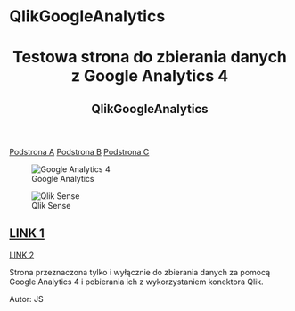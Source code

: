 # QlikGoogleAnalytics
<link rel="canonical" href="www.jakub-js.github.io/QlikGoogleAnalytics/">

<header>
  <h1>Testowa strona do zbierania danych z Google Analytics 4</h1>
  <h2>QlikGoogleAnalytics</h2>
</header>

[Podstrona A](./podstronaA.md)
[Podstrona B](./podstronaB.md)
[Podstrona C](./podstronaC.md)

<article>
  <figure>
      <img src="https://www.vectorlogo.zone/logos/google_analytics/google_analytics-ar21.png" alt="Google Analytics 4">
      <figcaption>Google Analytics</figcaption>
  </figure>
  <figure>
      <img src="https://upload.wikimedia.org/wikipedia/commons/thumb/3/32/Qlik_Logo.svg/2560px-Qlik_Logo.svg.png" alt="Qlik Sense">
      <figcaption>Qlik Sense</figcaption>
  </figure>
  
  <h2><a href="https://www.put.poznan.pl/rekrutacja">LINK 1</a></h2>
  <p><a href="https://www.cs.put.poznan.pl/iwpb/site/">LINK 2</a></p>
  
  <p>Strona przeznaczona tylko i wyłącznie do zbierania danych za pomocą Google Analytics 4 i pobierania ich z wykorzystaniem konektora Qlik.</p>

  <div class="addthis_inline_share_toolbox_dhqa"></div>
</article>

<footer>
  <p>Autor: JS</p>
</footer>
